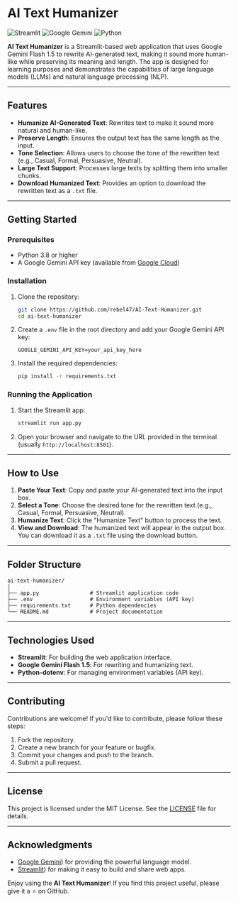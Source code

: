 # **AI Text Humanizer**

![Streamlit](https://img.shields.io/badge/Streamlit-FF4B4B?style=for-the-badge&logo=Streamlit&logoColor=white)
![Google Gemini](https://img.shields.io/badge/Google_Gemini-4285F4?style=for-the-badge&logo=google&logoColor=white)
![Python](https://img.shields.io/badge/Python-3776AB?style=for-the-badge&logo=python&logoColor=white)

**AI Text Humanizer** is a Streamlit-based web application that uses Google Gemini Flash 1.5 to rewrite AI-generated text, making it sound more human-like while preserving its meaning and length. The app is designed for learning purposes and demonstrates the capabilities of large language models (LLMs) and natural language processing (NLP).

---

## **Features**
- **Humanize AI-Generated Text**: Rewrites text to make it sound more natural and human-like.
- **Preserve Length**: Ensures the output text has the same length as the input.
- **Tone Selection**: Allows users to choose the tone of the rewritten text (e.g., Casual, Formal, Persuasive, Neutral).
- **Large Text Support**: Processes large texts by splitting them into smaller chunks.
- **Download Humanized Text**: Provides an option to download the rewritten text as a `.txt` file.

---

## **Getting Started**

### **Prerequisites**
- Python 3.8 or higher
- A Google Gemini API key (available from [Google Cloud](https://cloud.google.com/))

### **Installation**
1. Clone the repository:
   ```bash
   git clone https://github.com/rebel47/AI-Text-Humanizer.git
   cd ai-text-humanizer
   ```

2. Create a `.env` file in the root directory and add your Google Gemini API key:
   ```
   GOOGLE_GEMINI_API_KEY=your_api_key_here
   ```

3. Install the required dependencies:
   ```bash
   pip install -r requirements.txt
   ```

### **Running the Application**
1. Start the Streamlit app:
   ```bash
   streamlit run app.py
   ```

2. Open your browser and navigate to the URL provided in the terminal (usually `http://localhost:8501`).

---

## **How to Use**
1. **Paste Your Text**: Copy and paste your AI-generated text into the input box.
2. **Select a Tone**: Choose the desired tone for the rewritten text (e.g., Casual, Formal, Persuasive, Neutral).
3. **Humanize Text**: Click the "Humanize Text" button to process the text.
4. **View and Download**: The humanized text will appear in the output box. You can download it as a `.txt` file using the download button.

---

## **Folder Structure**
```
ai-text-humanizer/
│
├── app.py                # Streamlit application code
├── .env                  # Environment variables (API key)
├── requirements.txt      # Python dependencies
└── README.md             # Project documentation
```

---

## **Technologies Used**
- **Streamlit**: For building the web application interface.
- **Google Gemini Flash 1.5**: For rewriting and humanizing text.
- **Python-dotenv**: For managing environment variables (API key).

---

## **Contributing**
Contributions are welcome! If you'd like to contribute, please follow these steps:
1. Fork the repository.
2. Create a new branch for your feature or bugfix.
3. Commit your changes and push to the branch.
4. Submit a pull request.

---

## **License**
This project is licensed under the MIT License. See the [LICENSE](LICENSE) file for details.

---

## **Acknowledgments**
- [Google Gemini](https://cloud.google.com/)) for providing the powerful language model.
- [Streamlit](https://streamlit.io/)) for making it easy to build and share web apps.


Enjoy using the **AI Text Humanizer**! If you find this project useful, please give it a ⭐ on GitHub.


